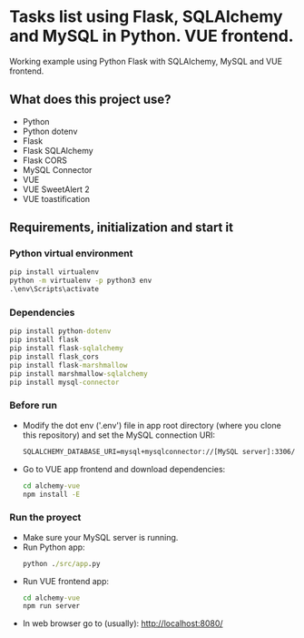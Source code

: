 # Tasks list using Flask, SQLAlchemy and MySQL in Python. VUE frontend.
Working example using Python Flask with SQLAlchemy, MySQL and VUE frontend.

## What does this project use?
- Python
- Python dotenv
- Flask
- Flask SQLAlchemy
- Flask CORS
- MySQL Connector
- VUE
- VUE SweetAlert 2
- VUE toastification


## Requirements,  initialization and start it


### Python virtual environment
```cmd
pip install virtualenv
python -m virtualenv -p python3 env
.\env\Scripts\activate
```

### Dependencies
```cmd
pip install python-dotenv
pip install flask
pip install flask-sqlalchemy
pip install flask_cors
pip install flask-marshmallow
pip install marshmallow-sqlalchemy
pip install mysql-connector
```

### Before run
- Modify the dot env ('.env') file in app root directory (where you clone this repository) and set the MySQL connection URI:
  ```cmd
  SQLALCHEMY_DATABASE_URI=mysql+mysqlconnector://[MySQL server]:3306/[database]
  ```
- Go to VUE app frontend and download dependencies:
  ```cmd
  cd alchemy-vue
  npm install -E
  ```

### Run the proyect
- Make sure your MySQL server is running.
- Run Python app:
  ```cmd
  python ./src/app.py
  ```
- Run VUE frontend app:
  ```cmd
  cd alchemy-vue
  npm run server
  ```
- In web browser go to (usually): [http://localhost:8080/](http://localhost:8080/)

